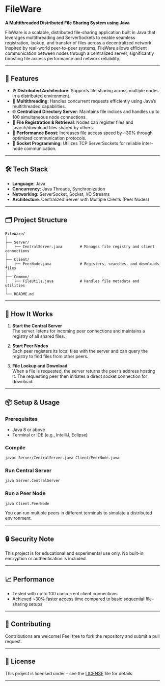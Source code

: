# FileWare

**A Multithreaded Distributed File Sharing System using Java**

FileWare is a scalable, distributed file-sharing application built in Java that leverages multithreading and ServerSockets to enable seamless registration, lookup, and transfer of files across a decentralized network. Inspired by real-world peer-to-peer systems, FileWare allows efficient communication between nodes through a centralized server, significantly boosting file access performance and network reliability.

---

## 🚀 Features

- ⚙️ **Distributed Architecture**: Supports file sharing across multiple nodes in a distributed environment.
- 🧵 **Multithreading**: Handles concurrent requests efficiently using Java’s multithreaded capabilities.
- 🌐 **Centralized Directory Server**: Maintains file indices and handles up to 100 simultaneous node connections.
- 📁 **File Registration & Retrieval**: Nodes can register files and search/download files shared by others.
- 🚄 **Performance Boost**: Increases file access speed by ~30% through optimized communication protocols.
- 🔌 **Socket Programming**: Utilizes TCP ServerSockets for reliable inter-node communication.

---

## 🛠️ Tech Stack

- **Language**: Java  
- **Concurrency**: Java Threads, Synchronization  
- **Networking**: ServerSocket, Socket, I/O Streams  
- **Architecture**: Centralized Server with Multiple Clients (Peer Nodes)

---

## 🗂️ Project Structure

```
FileWare/
│
├── Server/
│   ├── CentralServer.java        # Manages file registry and client connections
│
├── Client/
│   ├── PeerNode.java             # Registers, searches, and downloads files
│
├── Common/
│   ├── FileUtils.java            # Handles file metadata and utilities
│
└── README.md
```

---

## 🧪 How It Works

1. **Start the Central Server**  
   The server listens for incoming peer connections and maintains a registry of all shared files.

2. **Start Peer Nodes**  
   Each peer registers its local files with the server and can query the registry to find files from other peers.

3. **File Lookup and Download**  
   When a file is requested, the server returns the peer’s address hosting it. The requesting peer then initiates a direct socket connection for download.

---

## 📦 Setup & Usage

### Prerequisites

- Java 8 or above
- Terminal or IDE (e.g., IntelliJ, Eclipse)

### Compile

```bash
javac Server/CentralServer.java Client/PeerNode.java
```

### Run Central Server

```bash
java Server.CentralServer
```

### Run a Peer Node

```bash
java Client.PeerNode
```

You can run multiple peers in different terminals to simulate a distributed environment.

---

## 🔒 Security Note

This project is for educational and experimental use only. No built-in encryption or authentication is included.

---

## 📈 Performance

- Tested with up to 100 concurrent client connections
- Achieved ~30% faster access time compared to basic sequential file-sharing setups

---

## 🤝 Contributing

Contributions are welcome! Feel free to fork the repository and submit a pull request.

---

## 📄 License

This project is licensed under - see the [LICENSE](LICENSE) file for details.

---



